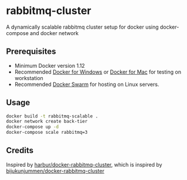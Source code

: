 # rabbitmq-cluster
A dynamically scalable rabbitmq cluster setup for docker using docker-compose and docker network

## Prerequisites
- Minimum Docker version 1.12
- Recommended [Docker for Windows](https://docs.docker.com/docker-for-windows/) or [Docker for Mac](https://docs.docker.com/docker-for-mac/) for testing on workstation
- Recommended [Docker Swarm](https://docs.docker.com/swarm/get-swarm/) for hosting on Linux servers.

## Usage
```sh
docker build -t rabbitmq-scalable .
docker network create back-tier
docker-compose up -d
docker-compose scale rabbitmq=3
```

## Credits
Inspired by [harbur/docker-rabbitmq-cluster](https://github.com/harbur/docker-rabbitmq-cluster), 
  which is inspired by [bijukunjummen/docker-rabbitmq-cluster](https://github.com/bijukunjummen/docker-rabbitmq-cluster)